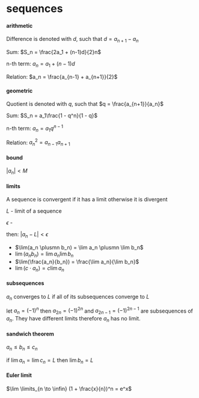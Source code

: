# sequences

#### arithmetic

Difference is denoted with $d$, such that $d = a_{n+1} - a_n$

Sum: $S_n = \frac{2a_1 + (n-1)d}{2}n$

n-th term: $a_n = a_1 + (n-1)d$

Relation: $a_n = \frac{a_{n-1} + a_{n+1}}{2}$

#### geometric

Quotient is denoted with $q$, such that $q = \frac{a_{n+1}}{a_n}$

Sum: $S_n = a_1\frac{1 - q^n}{1 - q}$

n-th term: $a_n = a_1q^{n-1}$

Relation: $a_n^2 = a_{n-1}a_{n+1}$

#### bound

$|a_n| < M$

#### limits

A sequence is convergent if it has a limit otherwise it is divergent

$L$ - limit of a sequence

$\epsilon$ -

then: $|a_n - L| < \epsilon$

- $\lim(a_n \plusmn b_n) = \lim a_n \plusmn \lim b_n$
- $\lim(a_nb_n) = \lim a_n \lim b_n$
- $\lim(\frac{a_n}{b_n}) = \frac{\lim a_n}{\lim b_n}$
- $\lim(c \cdot a_n) = c\lim a_n$

#### subsequences

$a_n$ converges to $L$ if all of its subsequences converge to $L$

let $a_n = (-1)^n$ then $a_{2n} = (-1)^{2n}$ and $a_{2n-1} = (-1)^{2n-1}$ are subsequences of $a_n$. They have different limits therefore $a_n$ has no limit.

#### sandwich theorem

$a_n \leq b_n \leq c_n$

if $\lim a_n = \lim c_n = L$ then $\lim b_n = L$

#### Euler limit

$\lim \limits_{n \to \infin} (1 + \frac{x}{n})^n = e^x$
